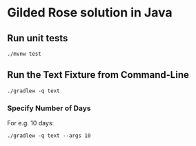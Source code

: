 # Gilded Rose solution in Java

## Run unit tests

```
./mvnw test
```

## Run the Text Fixture from Command-Line

```
./gradlew -q text
```

### Specify Number of Days

For e.g. 10 days:

```
./gradlew -q text --args 10
```
